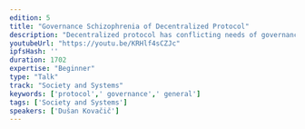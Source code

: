 ```yaml
---
edition: 5
title: "Governance Schizophrenia of Decentralized Protocol"
description: "Decentralized protocol has conflicting needs of governance during its life-cycle. In the early stages, the protocol needs fast, flexible and focused development. Such is usually achieved by the founding team controlling both roadmap and team composition. Autocratic leadership enables the protocol effective bootstrapping and fast time to market. As the protocol matures, more and more people become dependent on it. Characteristics of being fast, flexible (and centralized) transforms from an advantage to the unwanted feature. People who build their businesses and lock-in their future on chosen platform are not willing to undertake risk of their lives being governed by nontransparent organization. So, how can it be addressed? Building decentralized protocol with the governance transformation process in mind (from day one) is the answer. Let's elaborate on the most efficient and non-destructive governance transformation model that would put order to the noise of the protocol schizophrenic needs. From foundation to algorithmic democracy (DAO)..."
youtubeUrl: "https://youtu.be/KRHlf4sCZJc"
ipfsHash: ''
duration: 1702
expertise: "Beginner"
type: "Talk"
track: "Society and Systems"
keywords: ['protocol',' governance',' general']
tags: ['Society and Systems']
speakers: ['Dušan Kovačič']
---
```

